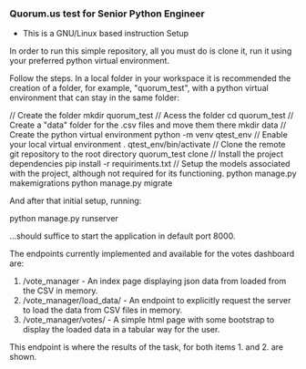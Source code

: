 ### Quorum.us test for Senior Python Engineer

* This is a GNU/Linux based instruction Setup

In order to run this simple repository, all you must do is clone it, run it using your preferred python virtual environment.

Follow the steps. In a local folder in your workspace it is recommended the creation of a folder, for example, "quorum_test", with a python virtual environment that can stay in the same folder:

// Create the folder
mkdir quorum_test
// Acess the folder
cd quorum_test
// Create a "data" folder for the .csv files and move them there
mkdir data
// Create the python virtual environment
python -m venv qtest_env
// Enable your local virtual environment
. qtest_env/bin/activate
// Clone the remote git repository to the root directory quorum_test
clone
// Install the project dependencies
pip install -r requiriments.txt
// Setup the models associated with the project, although not required for its functioning.
python manage.py makemigrations
python manage.py migrate

And after that initial setup, running:

python manage.py runserver

...should suffice to start the application in default port 8000.

The endpoints currently implemented and available for the votes dashboard are:

1) /vote_manager - An index page displaying json data from loaded from the CSV in memory.
2) /vote_manager/load_data/ - An endpoint to explicitly request the server to load the data from CSV files in memory.
3) /vote_manager/votes/ - A simple html page with some bootstrap to display the loaded data in a tabular way for the user.

This endpoint is where the results of the task, for both items 1. and 2. are shown.
